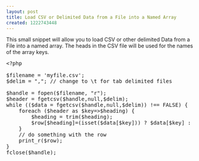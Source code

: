 ```yaml
---
layout: post
title: Load CSV or Delimited Data from a File into a Named Array
created: 1222743448
---
```

<p>This small snippet will allow you to load CSV or other delimited Data from a File into a named array.  The heads in the CSV file will be used for the names of the array keys.</p>

<!--break-->

<pre class="brush:php">
&lt;?php

$filename = 'myfile.csv';
$delim = ","; // change to \t for tab delimited files

$handle = fopen($filename, "r");
$header = fgetcsv($handle,null,$delim);
while (($data = fgetcsv($handle,null,$delim)) !== FALSE) {
	foreach ($header as $key=>$heading) {
		$heading = trim($heading);
		$row[$heading]=(isset($data[$key])) ? $data[$key] : '';
	}
	// do something with the row
	print_r($row);
}
fclose($handle);
</pre>
